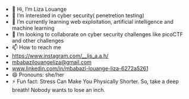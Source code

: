 - 👋 Hi, I’m Liza Louange
- 👀 I’m interested in cyber security( penetretion testing)
- 🌱 I’m currently learning web exploitation, artificial intelligence and machine learning
- 💞️ I’m looking to collaborate on cyber security challenges like picoCTF and other challenges
- 📫 How to reach me
- https://www.instagram.com/__lis_a.a.h/
- mbabazilouangeliza@gmail.com
- www.linkedin.com/in/mbabazi-louange-liza-6272a5261
- 😄 Pronouns: she/her
- ⚡ Fun fact: Stress Can Make You Physically Shorter. So, take a deep breath! Nobody wants to lose an inch.

